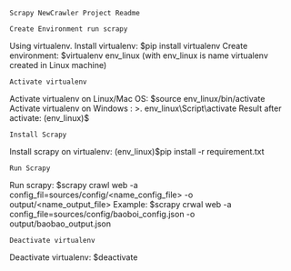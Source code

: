 ```
Scrapy NewCrawler Project Readme
```

```
Create Environment run scrapy
```
Using virtualenv. 
Install virtualenv: $pip install virtualenv
Create environment: $virtualenv env_linux (with env_linux is name virtualenv created in Linux machine)

```
Activate virtualenv
```
Activate virtualenv on Linux/Mac OS: $source env_linux/bin/activate
Activate virtualenv on Windows     : >. env_linux\Script\activate
Result after activate: (env_linux)$

```
Install Scrapy
```
Install scrapy on virtualenv: (env_linux)$pip install -r requirement.txt


```
Run Scrapy
```
Run scrapy: $scrapy crawl web -a config_fil=sources/config/<name_config_file> -o output/<name_output_file>
Example: $scrapy crwal web -a config_file=sources/config/baoboi_config.json -o output/baobao_output.json

```
Deactivate virtualenv
```
Deactivate virtualenv: $deactivate